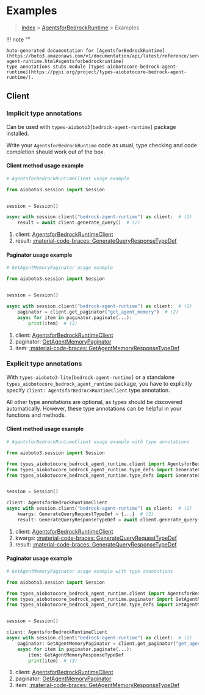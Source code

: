 # Examples

> [Index](../README.md) > [AgentsforBedrockRuntime](./README.md) > Examples

!!! note ""

    Auto-generated documentation for [AgentsforBedrockRuntime](https://boto3.amazonaws.com/v1/documentation/api/latest/reference/services/bedrock-agent-runtime.html#agentsforbedrockruntime)
    type annotations stubs module [types-aiobotocore-bedrock-agent-runtime](https://pypi.org/project/types-aiobotocore-bedrock-agent-runtime/).

## Client

### Implicit type annotations

Can be used with `types-aioboto3[bedrock-agent-runtime]` package installed.

Write your `AgentsforBedrockRuntime` code as usual,
type checking and code completion should work out of the box.



#### Client method usage example

```python
# AgentsforBedrockRuntimeClient usage example

from aioboto3.session import Session


session = Session()

async with session.client("bedrock-agent-runtime") as client:  # (1)
    result = await client.generate_query()  # (2)
```

1. client: [AgentsforBedrockRuntimeClient](./client.md)
2. result: [:material-code-braces: GenerateQueryResponseTypeDef](./type_defs.md#generatequeryresponsetypedef)



#### Paginator usage example

```python
# GetAgentMemoryPaginator usage example

from aioboto3.session import Session


session = Session()

async with session.client("bedrock-agent-runtime") as client:  # (1)
    paginator = client.get_paginator("get_agent_memory")  # (2)
    async for item in paginator.paginate(...):
        print(item)  # (3)
```

1. client: [AgentsforBedrockRuntimeClient](./client.md)
2. paginator: [GetAgentMemoryPaginator](./paginators.md#getagentmemorypaginator)
3. item: [:material-code-braces: GetAgentMemoryResponseTypeDef](./type_defs.md#getagentmemoryresponsetypedef)




### Explicit type annotations

With `types-aioboto3-lite[bedrock-agent-runtime]`
or a standalone `types_aiobotocore_bedrock_agent_runtime` package, you have to explicitly specify
`client: AgentsforBedrockRuntimeClient` type annotation.

All other type annotations are optional, as types should be discovered automatically.
However, these type annotations can be helpful in your functions and methods.


#### Client method usage example

```python
# AgentsforBedrockRuntimeClient usage example with type annotations

from aioboto3.session import Session

from types_aiobotocore_bedrock_agent_runtime.client import AgentsforBedrockRuntimeClient
from types_aiobotocore_bedrock_agent_runtime.type_defs import GenerateQueryResponseTypeDef
from types_aiobotocore_bedrock_agent_runtime.type_defs import GenerateQueryRequestTypeDef


session = Session()

client: AgentsforBedrockRuntimeClient
async with session.client("bedrock-agent-runtime") as client:  # (1)
    kwargs: GenerateQueryRequestTypeDef = {...}  # (2)
    result: GenerateQueryResponseTypeDef = await client.generate_query(**kwargs)  # (3)
```

1. client: [AgentsforBedrockRuntimeClient](./client.md)
2. kwargs: [:material-code-braces: GenerateQueryRequestTypeDef](./type_defs.md#generatequeryrequesttypedef)
3. result: [:material-code-braces: GenerateQueryResponseTypeDef](./type_defs.md#generatequeryresponsetypedef)



#### Paginator usage example

```python
# GetAgentMemoryPaginator usage example with type annotations

from aioboto3.session import Session

from types_aiobotocore_bedrock_agent_runtime.client import AgentsforBedrockRuntimeClient
from types_aiobotocore_bedrock_agent_runtime.paginator import GetAgentMemoryPaginator
from types_aiobotocore_bedrock_agent_runtime.type_defs import GetAgentMemoryResponseTypeDef


session = Session()

client: AgentsforBedrockRuntimeClient
async with session.client("bedrock-agent-runtime") as client:  # (1)
    paginator: GetAgentMemoryPaginator = client.get_paginator("get_agent_memory")  # (2)
    async for item in paginator.paginate(...):
        item: GetAgentMemoryResponseTypeDef
        print(item)  # (3)
```

1. client: [AgentsforBedrockRuntimeClient](./client.md)
2. paginator: [GetAgentMemoryPaginator](./paginators.md#getagentmemorypaginator)
3. item: [:material-code-braces: GetAgentMemoryResponseTypeDef](./type_defs.md#getagentmemoryresponsetypedef)




